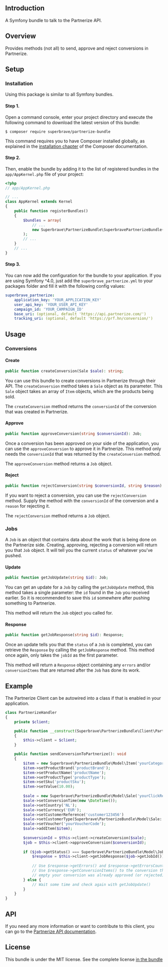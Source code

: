## Introduction
A Symfony bundle to talk to the Partnerize API.

## Overview
Provides methods (not all) to send, approve and reject conversions in Partnerize.

## Setup

### Installation

Using this package is similar to all Symfony bundles.

#### Step 1.

Open a command console, enter your project directory and execute the
following command to download the latest version of this bundle:

```
$ composer require superbrave/partnerize-bundle
```

This command requires you to have Composer installed globally, as explained
in the [installation chapter](https://getcomposer.org/doc/00-intro.md)
of the Composer documentation.

#### Step 2.

Then, enable the bundle by adding it to the list of registered bundles
in the `app/AppKernel.php` file of your project:

```php
<?php
// app/AppKernel.php

// ...
class AppKernel extends Kernel
{
    public function registerBundles()
    {
        $bundles = array(
            // ...
            new Superbrave\PartnerizeBundle\SuperbravePartnerizeBundle(),
        );
        // ...
    }
    // ...
}
```

#### Step 3.

You can now add the configuration for the bundle to your application.
If you are using Symfony ^4.0, just add the `superbrave_partnerize.yml` to your
packages folder and fill it with the following config values:
```yaml
superbrave_partnerize:
    application_key: 'YOUR_APPLICATION_KEY'
    user_api_key: 'YOUR_USER_API_KEY'
    campaign_id: 'YOUR_CAMPAIGN_ID'
    base_uri: (optional, default 'https://api.partnerize.com/')
    tracking_uri: (optional, default 'https://prf.hn/conversion/')
```

## Usage

### Conversions

#### Create

```php
public function createConversion(Sale $sale): string;
```

You can use this bundle to create conversions in Partnerize through their API.
The `createConversion` method takes a `Sale` object as its parameter.
This `Sale` object takes an array of `Item` objects, which are the products being sold.

The `createConversion` method returns the `conversionId` of the conversion that was created in Partnerize.

#### Approve

```php
public function approveConversion(string $conversionId): Job;
```

Once a conversion has been approved on your side of the application,
you can use the `approveConversion` to approve it in Partnerize.
This method only needs the `conversionId` that was returned by the `createConversion` method.

The `approveConversion` method returns a `Job` object.

#### Reject

```php
public function rejectConversion(string $conversionId, string $reason): Job;
```
If you want to reject a conversion, you can use the `rejectConversion` method.
Supply the method with the `conversionId` of the conversion and a `reason` for rejecting it.

The `rejectConversion` method returns a `Job` object.

### Jobs

A `Job` is an object that contains data about the work that is being done on the Partnerize side.
Creating, approving, rejecting a conversion will return you that `Job` object.
It will tell you the current `status` of whatever you've pushed.

#### Update

```php
public function getJobUpdate(string $id): Job;
```
You can get an update for a `Job` by calling the `getJobUpdate` method,
this method takes a single parameter: the `id` found in the `Job` you received earlier.
So it is recommended to save this `id` somewhere after pushing something to Partnerize.

This method will return the `Job` object you called for.

#### Response

```php
public function getJobResponse(string $id): Response;
```
Once an update tells you that the `status` of a `Job` is completed, you can retrieve the `Response`
by calling the `getJobResponse` method. This method once again, only takes the `jobId` as the first parameter.

This method will return a `Response` object containing any `errors` and/or `conversionItems` that are
returned after the `Job` has done its work.

## Example

The Partnerize Client can be autowired into a class if that is enabled in your application.
```php
class PartnerizeHandler
{
    private $client;

    public function __construct(Superbrave\PartnerizeBundle\Client\PartnerizeClient $client)
    {
        $this->client = $client;     
    }

    public function sendConversionToPartnerize(): void
    {
        $item = new Superbrave\PartnerizeBundle\Model\Item('yourCategory', 1 /* quantity */);
        $item->setProductBrand('productBrand');
        $item->setProductName('productName');
        $item->setProductType('productType');
        $item->setSku('productSku');
        $item->setValue(10.00);
    
        $sale = new Superbrave\PartnerizeBundle\Model\Sale('yourClickReference', 'yourConversionReference');
        $sale->setConversionTime(new \DateTime());
        $sale->setCountry('NL');
        $sale->setCurrency('EUR');
        $sale->setCustomerReference('customer123456')
        $sale->setCustomerType(Superbrave\PartnerizeBundle\Model\Sale::CUSTOMERTYPE_NEW);
        $sale->setVoucher('yourVoucherCode');
        $sale->addItem($item);
        
        $conversionId = $this->client->createConversion($sale);
        $job = $this->client->approveConversion($conversionId);
        
        if ($job->getStatus() === Superbrave\PartnerizeBundle\Model\Job::STATUS_COMPLETE) {
            $response = $this->client->getJobResponse($job->getJobId());
    
            // Use $response->getErrors() and $response->getErrorsCount() to check for any errors
            // Use $response->getConversionItems() to the conversion that was approved, if it is
            // empty your conversion was already approved (or rejected).
        } else {
            // Wait some time and check again with getJobUpdate()
        }
    }
}
```

## API

If you need any more information or want to contribute to this client,
you can go to the [Partnerize API documentation](https://performancehorizon.docs.apiary.io/).

## License

This bundle is under the MIT license. See the complete license [in the bundle](LICENSE)
